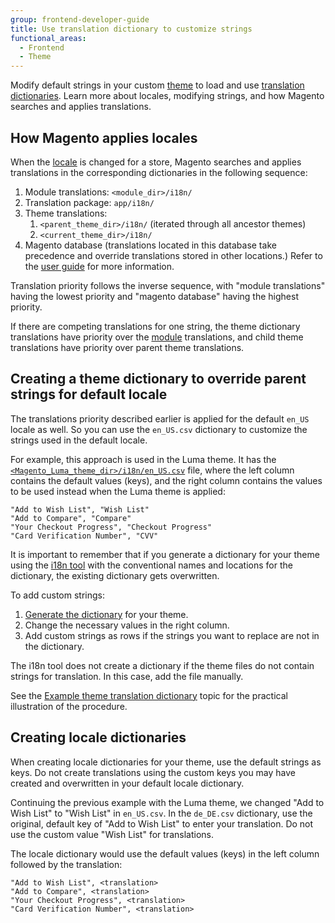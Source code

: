 ```yaml
---
group: frontend-developer-guide
title: Use translation dictionary to customize strings
functional_areas:
  - Frontend
  - Theme
---
```


Modify default strings in your custom [theme](https://glossary.magento.com/theme) to load and use [translation dictionaries]. Learn more about locales, modifying strings, and how Magento searches and applies translations.

## How Magento applies locales

When the [locale](https://glossary.magento.com/locale) is changed for a store, Magento searches and applies translations in the corresponding dictionaries in the following sequence:

1. Module translations: `<module_dir>/i18n/`
1. Translation package: `app/i18n/`
1. Theme translations:
   1. `<parent_theme_dir>/i18n/` (iterated through all ancestor themes)
   1. `<current_theme_dir>/i18n/`
1. Magento database (translations located in this database take precedence and override translations stored in other locations.)  Refer to the [user guide](https://docs.magento.com/m2/ce/user_guide/system/translate-inline.html) for more information.

<InlineAlert variant="info" slots="text"/>

Translation priority follows the inverse sequence, with "module translations" having the lowest priority and "magento database" having the highest priority.

If there are competing translations for one string, the theme dictionary translations have priority over the [module](https://glossary.magento.com/module) translations, and child theme translations have priority over parent theme translations.

## Creating a theme dictionary to override parent strings for default locale

The translations priority described earlier is applied for the default `en_US` locale as well. So you can use the `en_US.csv` dictionary to customize the strings used in the default locale.

For example, this approach is used in the Luma theme. It has the [`<Magento_Luma_theme_dir>/i18n/en_US.csv`] file, where the left column contains the default values (keys), and the right column contains the values to be used instead when the Luma theme is applied:

```text
"Add to Wish List", "Wish List"
"Add to Compare", "Compare"
"Your Checkout Progress", "Checkout Progress"
"Card Verification Number", "CVV"
```

It is important to remember that if you generate a dictionary for your theme using the [i18n tool] with the conventional names and locations for the dictionary, the existing dictionary gets overwritten.

To add custom strings:

1. [Generate the dictionary] for your theme.
1. Change the necessary values in the right column.
1. Add custom strings as rows if the strings you want to replace are not in the dictionary.

The i18n tool does not create a dictionary if the theme files do not contain strings for translation. In this case, add the file manually.

See the [Example theme translation dictionary] topic for the practical illustration of the procedure.

## Creating locale dictionaries

When creating locale dictionaries for your theme, use the default strings as keys. Do not create translations using the custom keys you may have created and overwritten in your default locale dictionary.

Continuing the previous example with the Luma theme, we changed "Add to Wish List" to "Wish List" in `en_US.csv`. In the `de_DE.csv` dictionary, use the original, default key of "Add to Wish List" to enter your translation. Do not use the custom value "Wish List" for translations.

The locale dictionary would use the default values (keys) in the left column followed by the translation:

```text
"Add to Wish List", <translation>
"Add to Compare", <translation>
"Your Checkout Progress", <translation>
"Card Verification Number", <translation>
```

[translation dictionaries]: index.md#translation-terms
[`<Magento_Luma_theme_dir>/i18n/en_US.csv`]: https://github.com/magento/magento2/blob/2.4/app/design/frontend/Magento/luma/i18n/en_US.csv
[i18n tool]: https://devdocs.magento.com/guides/v2.4/config-guide/cli/config-cli-subcommands-i18n.html#config-cli-subcommands-xlate-dict
[Generate the dictionary]: https://devdocs.magento.com/guides/v2.4/config-guide/cli/config-cli-subcommands-i18n.html#config-cli-subcommands-xlate-dict
[Example theme translation dictionary]: practice.md
